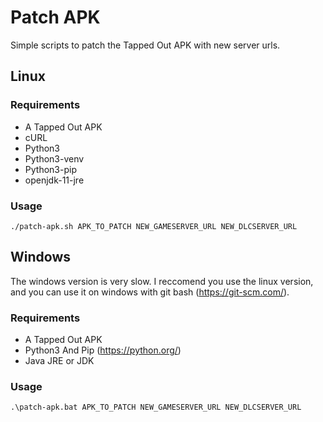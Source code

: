 # Patch APK
Simple scripts to patch the Tapped Out APK with new server urls.

## Linux

### Requirements
- A Tapped Out APK
- cURL
- Python3
- Python3-venv
- Python3-pip
- openjdk-11-jre

### Usage
```
./patch-apk.sh APK_TO_PATCH NEW_GAMESERVER_URL NEW_DLCSERVER_URL
```

## Windows
The windows version is very slow. I reccomend you use the linux version, and you can use it on windows with git bash (https://git-scm.com/). 

### Requirements
- A Tapped Out APK
- Python3 And Pip (https://python.org/)
- Java JRE or JDK

### Usage
```
.\patch-apk.bat APK_TO_PATCH NEW_GAMESERVER_URL NEW_DLCSERVER_URL
```